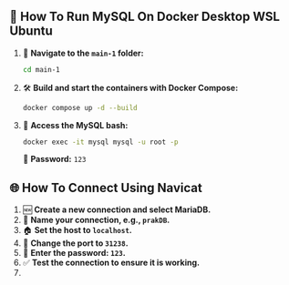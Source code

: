 ## 🚀 How To Run MySQL On Docker Desktop WSL Ubuntu
1. 📂 **Navigate to the `main-1` folder:**
    ```sh
    cd main-1
    ```

2. 🛠️ **Build and start the containers with Docker Compose:**
    ```sh 
    docker compose up -d --build
    ```

3. 🐬 **Access the MySQL bash:**
    ```sh
    docker exec -it mysql mysql -u root -p
    ```
    🔑 **Password:** `123`

## 🌐 How To Connect Using Navicat

1. 🆕 **Create a new connection and select MariaDB.**
2. 📝 **Name your connection, e.g., `prakDB`.**
3. 🏠 **Set the host to `localhost`.**
4. 🔌 **Change the port to `31238`.**
5. 🔑 **Enter the password: `123`.**
6. ✅ **Test the connection to ensure it is working.**
7. 